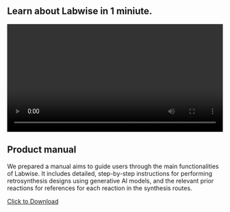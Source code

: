 ## Learn about Labwise in 1 miniute.

<video id="video" width="100%" controls>
      <source id="mp42" src="./video/demo.mp4" type="video/mp4">
      你的浏览器不支持 HTML video.
</video>

## Product manual
We prepared a manual aims to guide users through the main functionalities of Labwise. It includes detailed, step-by-step instructions for performing retrosynthesis designs using generative AI models, and the relevant prior reactions for references for each reaction in the synthesis routes.

<a href="./docs/Product_Manual_Labwise_2024v3.pdf" download>Click to Download</a>